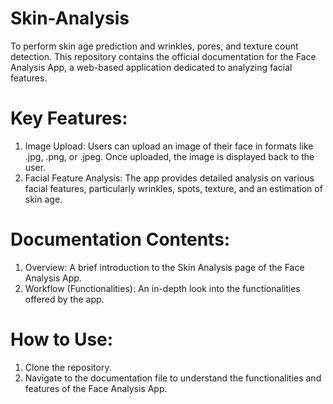 # Skin-Analysis
To perform skin age prediction and wrinkles, pores, and texture count detection.
This repository contains the official documentation for the Face Analysis App, a web-based application dedicated to analyzing facial features.

# Key Features:
1. Image Upload: Users can upload an image of their face in formats like .jpg, .png, or .jpeg. Once uploaded, the image is displayed back to the user.
2. Facial Feature Analysis: The app provides detailed analysis on various facial features, particularly wrinkles, spots, texture, and an estimation of skin age.

# Documentation Contents:
1. Overview: A brief introduction to the Skin Analysis page of the Face Analysis App.
2. Workflow (Functionalities): An in-depth look into the functionalities offered by the app.
   
# How to Use:
1. Clone the repository.
2. Navigate to the documentation file to understand the functionalities and features of the Face Analysis App.
